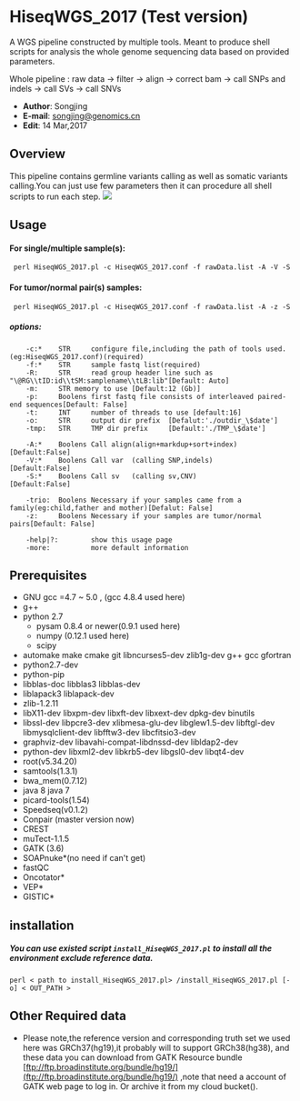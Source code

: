 # HiseqWGS_2017 (Test version)

A WGS pipeline constructed by multiple tools. Meant to  produce shell scripts for analysis the whole genome sequencing data based on provided parameters.<br>

Whole pipeline : raw data -> filter -> align -> correct bam -> call SNPs and indels -> call SVs -> call SNVs <br>

* __Author__: Songjing <br>
* __E-mail__: songjing@genomics.cn<br>
* __Edit__: 14 Mar,2017<br>

## Overview <br>
This pipeline contains germline variants calling as well as somatic variants calling.You can just use few parameters then it can procedure all shell scripts to run each step.
![](https://www.processon.com/chart_image/58eccb4be4b0cb416286ae23.png0)

## Usage <br>

#### For single/multiple sample(s):
	 perl HiseqWGS_2017.pl -c HiseqWGS_2017.conf -f rawData.list -A -V -S
#### For tumor/normal pair(s) samples:
	 perl HiseqWGS_2017.pl -c HiseqWGS_2017.conf -f rawData.list -A -z -S

##### options: <br>
        -c:*    STR     configure file,including the path of tools used.(eg:HiseqWGS_2017.conf)(required)
        -f:*    STR     sample fastq list(required)
        -R:     STR     read group header line such as "\@RG\\tID:id\\tSM:samplename\\tLB:lib"[Default: Auto]
        -m:     STR	memory to use [Default:12 (Gb)]
        -p:     Boolens first fastq file consists of interleaved paired-end sequences[Default: False]
        -t:     INT     number of threads to use [default:16]
        -o:     STR     output dir prefix  [Defalut:'./outdir_\$date']
        -tmp:   STR     TMP dir prefix     [Default:'./TMP_\$date']

        -A:*    Boolens Call align(align+markdup+sort+index) [Default:False]
        -V:*    Boolens Call var  (calling SNP,indels)       [Default:False]
        -S:*    Boolens Call sv   (calling sv,CNV)           [Default:False]

        -trio:  Boolens Necessary if your samples came from a family(eg:child,father and mother)[Defalut: False]
        -z:     Boolens Necessary if your samples are tumor/normal pairs[Default: False]

        -help|?:        show this usage page
        -more:          more default information


## Prerequisites<br>
* GNU gcc =4.7 ~ 5.0 , (gcc 4.8.4 used here)
* g++
* python 2.7
   	* pysam 0.8.4 or newer(0.9.1 used here)
	*	numpy (0.12.1 used here)
	*	scipy 
* automake make cmake git libncurses5-dev zlib1g-dev g++ gcc gfortran
*	python2.7-dev 
*	python-pip 
*	libblas-doc libblas3 libblas-dev
*	liblapack3 liblapack-dev
*	zlib-1.2.11
*	libX11-dev libxpm-dev libxft-dev libxext-dev dpkg-dev binutils
*	libssl-dev libpcre3-dev xlibmesa-glu-dev libglew1.5-dev libftgl-dev libmysqlclient-dev libfftw3-dev libcfitsio3-dev 
*	graphviz-dev libavahi-compat-libdnssd-dev libldap2-dev 
*	python-dev libxml2-dev libkrb5-dev libgsl0-dev libqt4-dev
*	root(v5.34.20)
*	samtools(1.3.1)
*	bwa_mem(0.7.12)
*	java 8 java 7
*	picard-tools(1.54)
*	Speedseq(v0.1.2)
*	Conpair (master version now)
*	CREST
*	muTect-1.1.5
*	GATK (3.6)
*	SOAPnuke*(no need if can't get)
*	fastQC
*	Oncotator*
*	VEP*
*	GISTIC*
## installation<br>
##### You can use existed script `install_HiseqWGS_2017.pl` to install all the environment exclude reference data.<br>
	perl < path to install_HiseqWGS_2017.pl> /install_HiseqWGS_2017.pl [-o] < OUT_PATH >
## Other Required data 
* Please note,the reference version and corresponding truth set we used here was GRCh37(hg19),it probably will to support GRCh38(hg38), and these data you can download from GATK Resource bundle [ftp://ftp.broadinstitute.org/bundle/hg19/](ftp://ftp.broadinstitute.org/bundle/hg19/) ,note that need a account of GATK web page to log in. Or archive it from my cloud bucket().
	
